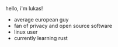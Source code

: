 hello, i'm lukas!

- average european guy
- fan of privacy and open source software
- linux user
- currently learning rust
